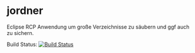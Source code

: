 jordner
=======

Eclipse RCP Anwendung um große Verzeichnisse zu säubern und ggf auch zu sichern.

Build Status: [![Build Status](https://travis-ci.org/FunThomas424242/jOrdner.png?branch=master)](https://travis-ci.org/FunThomas424242/jOrdner)